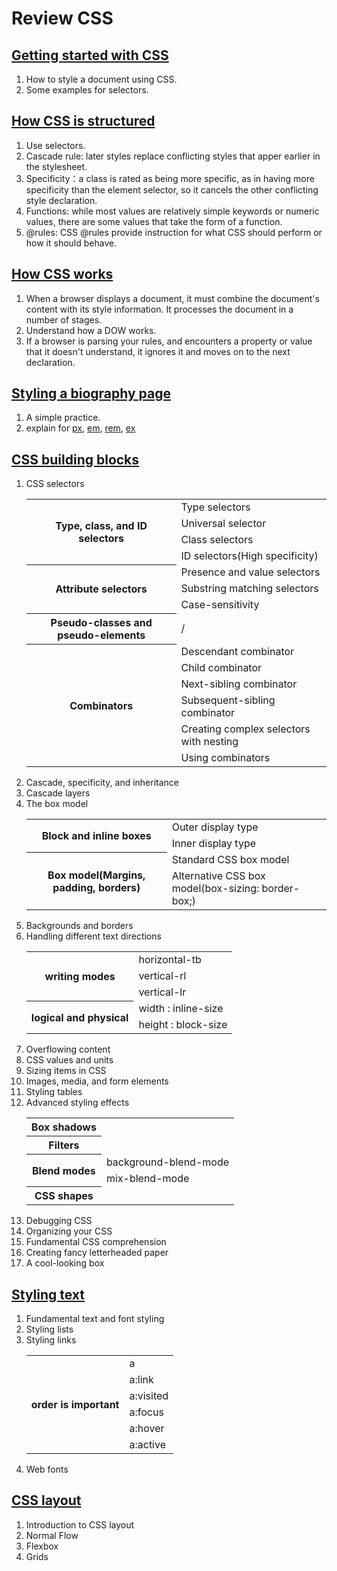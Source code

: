 <h1>Review CSS</h1>

<h2><a href="https://developer.mozilla.org/en-US/docs/Learn/CSS/First_steps/Getting_started">Getting started with CSS</a></h2>
<ol>
<li>How to style a document using CSS.</li>
<li>Some examples for selectors.</li>
</ol>

<h2><a href="https://developer.mozilla.org/en-US/docs/Learn/CSS/First_steps/How_CSS_is_structured">How CSS is structured</a></h2>
<ol>
<li>Use selectors.</li>
<li>Cascade rule: later styles replace conflicting styles that apper earlier in the stylesheet.</li>
<li>Specificity：a class is rated as being more specific, as in having more specificity than the element selector, so it cancels the other conflicting style declaration.</li>
<li>Functions: while most values are relatively simple keywords or numeric values, there are some values that take the form of a function.</li>
<li>@rules: CSS @rules provide instruction for what CSS should perform or how it should behave.</li>
</ol>


<h2><a href="https://developer.mozilla.org/en-US/docs/Learn/CSS/First_steps/How_CSS_works">How CSS works</a></h2>
<ol>
<li>When a browser displays a document, it must combine the document's content with its style information. It processes the document in a number of stages.</li>
<li>Understand how a DOW works.</li>
<li>If a browser is parsing your rules, and encounters a property or value that it doesn't understand, it ignores it and moves on to the next declaration.</li>
</ol>

<h2><a href="https://developer.mozilla.org/en-US/docs/Learn/CSS/First_steps/Styling_a_biography_page">Styling a biography page</a></h2>
<ol>
<li>A simple practice.</li>
<li>explain for <a href="https://developer.mozilla.org/en-US/docs/Web/CSS/font-size#pixels">px</a>, <a href="https://developer.mozilla.org/en-US/docs/Web/CSS/font-size#ems">em</a>, <a href="https://developer.mozilla.org/en-US/docs/Web/CSS/font-size#rems">rem</a>, <a href="https://developer.mozilla.org/en-US/docs/Web/CSS/font-size#ex">ex</a></li>
</ol>


<h2><a href="https://developer.mozilla.org/en-US/docs/Learn/CSS/Building_blocks">CSS building blocks</a></h2>

<ol>
<li>CSS selectors</li>
<table>
    <tr>
        <th rowspan="4">Type, class, and ID selectors</th>
        <td>Type selectors</td>
    </tr>
    <tr>
        <td>Universal selector</td>
    </tr>
    <tr>
        <td>Class selectors</td>
    </tr>
    <tr>
        <td>ID selectors(High specificity)</td>
    </tr>
    <tr>
        <th rowspan="3">Attribute selectors</th>
        <td>Presence and value selectors</td>
    </tr>
    <tr>
        <td>Substring matching selectors</td>
    </tr>
    <tr>
        <td>Case-sensitivity</td>
    </tr>
    <tr>
        <th rowspan="1">Pseudo-classes and pseudo-elements</th>
        <td>/</td>
    </tr>
    <tr>
        <th rowspan="6">Combinators</th>
        <td>Descendant combinator</td>
    </tr>
    <tr>
        <td>Child combinator</td>
    </tr>
    <tr>
        <td>Next-sibling combinator</td>
    </tr>
    <tr>
        <td>Subsequent-sibling combinator</td>
    </tr>
    <tr>
        <td>Creating complex selectors with nesting</td>
    </tr>
    <tr>
        <td>Using combinators</td>
    </tr>
</table>
<li>Cascade, specificity, and inheritance</li>
<li>Cascade layers</li>
<li>The box model</li>
<table>
    <tr>
        <th rowspan="2">Block and inline boxes</th>
        <td>Outer display type</td>
    </tr>
    <tr>
        <td>Inner display type</td>
    </tr>
    <tr>
        <th rowspan="2">Box model(Margins, padding, borders)</th>
        <td>Standard CSS box model</td>
    </tr>
    <tr>
        <td>Alternative CSS box model(box-sizing: border-box;)</td>
    </tr>
</table>
<li>Backgrounds and borders</li>
<li>Handling different text directions</li>
<table>
    <tr>
        <th rowspan="3">writing modes</th>
        <td>horizontal-tb</td>
    </tr>
    <tr>
        <td>vertical-rl</td>
    </tr>
    <tr>
        <td>vertical-lr</td>
    </tr>
    <tr>
        <th rowspan="2">logical and physical</th>
        <td>width : inline-size</td>
    </tr>
    <tr>
        <td>height : block-size</td>
    </tr>
</table>

<li>Overflowing content</li>
<li>CSS values and units</li>
<li>Sizing items in CSS</li>
<li>Images, media, and form elements</li>
<li>Styling tables</li>
<li>Advanced styling effects</li>
<table>
    <tr>
        <th>Box shadows</th>
    </tr>
    <tr>
        <th>Filters</th>
    </tr>
    <tr>
        <th rowspan="2">Blend modes</th>
        <td>background-blend-mode</td>
    </tr>
    <tr>
        <td>mix-blend-mode</td>
    </tr>
    <tr>
        <th>CSS shapes</th>
    </tr>
</table>
<li>Debugging CSS</li>
<li>Organizing your CSS</li>
<li>Fundamental CSS comprehension</li>
<li>Creating fancy letterheaded paper</li>
<li>A cool-looking box</li>
</ol>

<h2><a href="https://developer.mozilla.org/en-US/docs/Learn/CSS/Styling_text">Styling text</a></h2>
<ol>
<li>Fundamental text and font styling</li>
<li>Styling lists</li>
<li>Styling links</li>
<table>
    <tr>
        <th rowspan="6">order is important</th>
        <td>a</td>
    </tr>
    <tr>
        <td>a:link</td>
    </tr>
    <tr>
        <td>a:visited</td>
    </tr>
    <tr>
        <td>a:focus</td>
    </tr>
    <tr>
        <td>a:hover</td>
    </tr>
    <tr>
        <td>a:active</td>
    </tr>
</table>
<li>Web fonts</li>
</ol>

<h2><a href="https://developer.mozilla.org/en-US/docs/Learn/CSS/CSS_layout">CSS layout</a></h2>
<ol>
<li>Introduction to CSS layout</li>
<li>Normal Flow</li>
<li>Flexbox</li>
<li>Grids</li>
</ol>